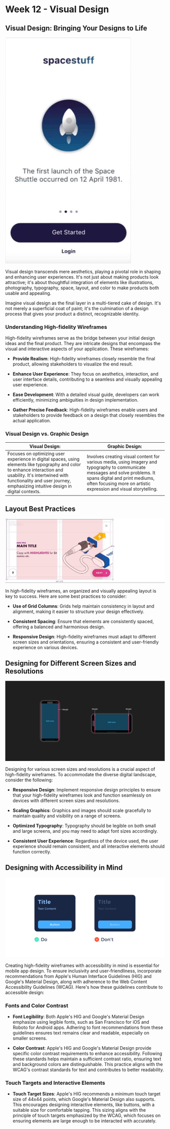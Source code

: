 # Week 12 - Visual Design

## Visual Design: Bringing Your Designs to Life

![High-fidelity Wireframes Banner](./highFidelity.png)

Visual design transcends mere aesthetics, playing a pivotal role in shaping and enhancing user experiences. It's not just about making products look attractive; it's about thoughtful integration of elements like illustrations, photography, typography, space, layout, and color to make products both usable and appealing.

Imagine visual design as the final layer in a multi-tiered cake of design. It's not merely a superficial coat of paint; it's the culmination of a design process that gives your product a distinct, recognizable identity.

<YouTube
  title="Create a High-Fidelity Prototype"
  url="https://www.youtube.com/embed/Fr-f2NE6B3U?si=sRYsHtA1xUljYfmi"
/>

### Understanding High-fidelity Wireframes

High-fidelity wireframes serve as the bridge between your initial design ideas and the final product. They are intricate designs that encompass the visual and interactive aspects of your application. These wireframes:

- **Provide Realism**: High-fidelity wireframes closely resemble the final product, allowing stakeholders to visualize the end result.

- **Enhance User Experience**: They focus on aesthetics, interaction, and user interface details, contributing to a seamless and visually appealing user experience.

- **Ease Development**: With a detailed visual guide, developers can work efficiently, minimizing ambiguities in design implementation.

- **Gather Precise Feedback**: High-fidelity wireframes enable users and stakeholders to provide feedback on a design that closely resembles the actual application.

### Visual Design vs. Graphic Design

| **Visual Design:**                                                                                                                                                                                                                              | **Graphic Design:**                                                                                                                                                                                                                  |
| ----------------------------------------------------------------------------------------------------------------------------------------------------------------------------------------------------------------------------------------------- | ------------------------------------------------------------------------------------------------------------------------------------------------------------------------------------------------------------------------------------ |
| Focuses on optimizing user experience in digital spaces, using elements like typography and color to enhance interaction and usability. It's intertwined with functionality and user journey, emphasizing intuitive design in digital contexts. | Involves creating visual content for various media, using imagery and typography to communicate messages and solve problems. It spans digital and print mediums, often focusing more on artistic expression and visual storytelling. |

## Layout Best Practices

![Layout Banner](./adaptive-design.gif)

In high-fidelity wireframes, an organized and visually appealing layout is key to success. Here are some best practices to consider:

- **Use of Grid Columns**: Grids help maintain consistency in layout and alignment, making it easier to structure your design effectively.

- **Consistent Spacing**: Ensure that elements are consistently spaced, offering a balanced and harmonious design.

- **Responsive Design**: High-fidelity wireframes must adapt to different screen sizes and orientations, ensuring a consistent and user-friendly experience on various devices.

## Designing for Different Screen Sizes and Resolutions

![Different Screen Sizes and Resolutions](./safe-areas.png)

Designing for various screen sizes and resolutions is a crucial aspect of high-fidelity wireframes. To accommodate the diverse digital landscape, consider the following:

- **Responsive Design**: Implement responsive design principles to ensure that your high-fidelity wireframes look and function seamlessly on devices with different screen sizes and resolutions.

- **Scaling Graphics**: Graphics and images should scale gracefully to maintain quality and visibility on a range of screens.

- **Optimized Typography**: Typography should be legible on both small and large screens, and you may need to adapt font sizes accordingly.

- **Consistent User Experience**: Regardless of the device used, the user experience should remain consistent, and all interactive elements should function correctly.

## Designing with Accessibility in Mind

![Accessibility](./accessibility.png)

Creating high-fidelity wireframes with accessibility in mind is essential for mobile app design. To ensure inclusivity and user-friendliness, incorporate recommendations from Apple's Human Interface Guidelines (HIG) and Google's Material Design, along with adherence to the Web Content Accessibility Guidelines (WCAG). Here's how these guidelines contribute to accessible design:

### Fonts and Color Contrast

- **Font Legibility**: Both Apple's HIG and Google's Material Design emphasize using legible fonts, such as San Francisco for iOS and Roboto for Android apps. Adhering to font recommendations from these guidelines ensures text remains clear and readable, especially on smaller screens.

- **Color Contrast**: Apple's HIG and Google's Material Design provide specific color contrast requirements to enhance accessibility. Following these standards helps maintain a sufficient contrast ratio, ensuring text and background colors are distinguishable. This practice aligns with the WCAG's contrast standards for text and contributes to better readability.

### Touch Targets and Interactive Elements

- **Touch Target Sizes**: Apple's HIG recommends a minimum touch target size of 44x44 points, which Google's Material Design also supports. This encourages designing interactive elements, like buttons, with a suitable size for comfortable tapping. This sizing aligns with the principle of touch targets emphasized by the WCAG, which focuses on ensuring elements are large enough to be interacted with accurately.
